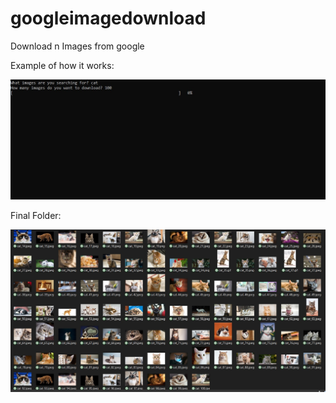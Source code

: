 # googleimagedownload
Download n Images from google

Example of how it works:

![Inputing query and number of images](2.jpg)


Final Folder: 

![Final Results](1.jpg)


